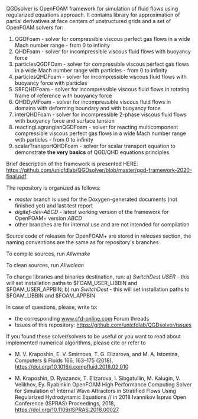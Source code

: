 QGDsolver is OpenFOAM framework for simulation of fluid flows using regularized equations approach. It contains library for approximation of partial derivatives at face centers of unstructured grids and a set of OpenFOAM solvers for:

1. QGDFoam - solver for compressible viscous perfect gas flows in a wide Mach number range - from 0 to infinity
2. QHDFoam - solver for incompressible viscous fluid flows with buoyancy force
3. particlesQGDFOam - solver for compressible viscous perfect gas flows in a wide Mach number range with particles - from 0 to infinity
4. particlesQHDFoam - solver for incompressible viscous fluid flows with buoyancy force with particles
5. SRFQHDFoam - solver for incompressible viscous fluid flows in rotating frame of reference  with buoyancy force
6. QHDDyMFoam -  solver for incompressible viscous fluid flows in domains with deforming boundary and with buoyancy force
7. interQHDFoam - solver for incompressible 2-phase viscous fluid flows with buoyancy force and surface tension
8. reactingLagrangianQGDFoam - solver for reacting multicomponent compressible viscous perfect gas flows in a wide Mach number range with particles - from 0 to infinity
9. scalarTransportQHDFoam - solver for scalar transport equation to demonstrate **the very basics** of QGD/QHD equations principles

Brief description of the framework is presented HERE: https://github.com/unicfdlab/QGDsolver/blob/master/qgd-framework-2020-final.pdf

The repository is organized as follows:
* *master* branch is used for the Doxygen-generated documents (not finished yet) and last test report
* *digitef-dev-ABCD* - latest working version of the framework for OpenFOAM+ version *ABCD*
* other branches are for internal use and are not intended for compilation

Source code of releases for OpenFOAM+ are stored in *releases* section, the naming conventions are the same as for repository's branches

To compile sources, run *Allwmake*

To clean sources, run *Allwclean*

To change libraries and binaries destination, run: a) *SwitchDest USER* - this will set installation paths to $FOAM_USER_LIBBIN and $FOAM_USER_APPBIN; b) run *SwitchDest* - this will set installation paths to $FOAM_LIBBIN and $FOAM_APPBIN

In case of questions, please, write to:

* the corresponding www.cfd-online.com Forum threads 
* Issues of this repository: https://github.com/unicfdlab/QGDsolver/issues


If you found these solver/solvers to be useful or you want to read about implemented numerical algorithms, please cite or refer to

* M. V. Kraposhin, E. V. Smirnova, T. G. Elizarova, and M. A. Istomina, 
Computers & Fluids 166, 163–175 (2018). https://doi.org/10.1016/j.compfluid.2018.02.010

* M.  Kraposhin, D. Ryazanov, T. Elizarova, I. Sibgatullin, M. Kalugin, V. Velikhov, Ey. Ryabinkin
OpenFOAM High Performance Computing Solver for Simulation of Internal Wave Attractors in Stratified
Flows Using Regularized Hydrodynamic Equations // in 2018 Ivannikov Ispras Open Conference (ISPRAS) 
Proceedings, 2018, https://doi.org/10.1109/ISPRAS.2018.00027 

